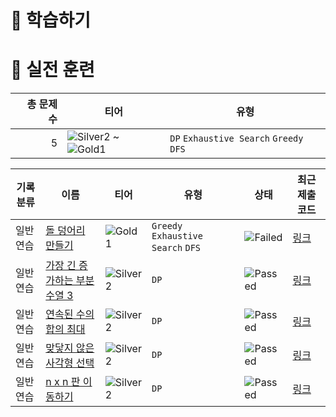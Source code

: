 # 📖 학습하기

# 🥇 실전 훈련
|총 문제 수|티어|유형|
|---:|---|---|
|5|![Silver2][s2] ~ ![Gold1][g1]|`DP` `Exhaustive Search` `Greedy` `DFS`|

|기록분류|이름|티어|유형|상태|최근 제출 코드|
|---|---|---|---|---|---|
|일반 연습|[돌 덩어리 만들기](https://www.codetree.ai/training-field/search/problems/making-a-lump-of-stone)|![Gold1][g1]|`Greedy` `Exhaustive Search` `DFS`|![Failed][failed]|[링크](https://github.com/qkrgks456/codetree/blob/main/241121/%EB%8F%8C%20%EB%8D%A9%EC%96%B4%EB%A6%AC%20%EB%A7%8C%EB%93%A4%EA%B8%B0/making-a-lump-of-stone.java)|
|일반 연습|[가장 긴 증가하는 부분 수열 3](https://www.codetree.ai/training-field/search/problems/increasing-subsequence-3)|![Silver2][s2]|`DP`|![Passed][passed]|[링크](https://github.com/qkrgks456/codetree/blob/main/241121/%EA%B0%80%EC%9E%A5%20%EA%B8%B4%20%EC%A6%9D%EA%B0%80%ED%95%98%EB%8A%94%20%EB%B6%80%EB%B6%84%20%EC%88%98%EC%97%B4%203/increasing-subsequence-3.java)|
|일반 연습|[연속된 수의 합의 최대](https://www.codetree.ai/training-field/search/problems/maximum-sum-of-consecutive-numbers)|![Silver2][s2]|`DP`|![Passed][passed]|[링크](https://github.com/qkrgks456/codetree/blob/main/241121/%EC%97%B0%EC%86%8D%EB%90%9C%20%EC%88%98%EC%9D%98%20%ED%95%A9%EC%9D%98%20%EC%B5%9C%EB%8C%80/maximum-sum-of-consecutive-numbers.java)|
|일반 연습|[맞닿지 않은 사각형 선택](https://www.codetree.ai/training-field/search/problems/Select-non-contact-rectangles)|![Silver2][s2]|`DP`|![Passed][passed]|[링크](https://github.com/qkrgks456/codetree/blob/main/241121/%EB%A7%9E%EB%8B%BF%EC%A7%80%20%EC%95%8A%EC%9D%80%20%EC%82%AC%EA%B0%81%ED%98%95%20%EC%84%A0%ED%83%9D/Select-non-contact-rectangles.java)|
|일반 연습|[n x n 판 이동하기](https://www.codetree.ai/training-field/search/problems/move-nxn-plates)|![Silver2][s2]|`DP`|![Passed][passed]|[링크](https://github.com/qkrgks456/codetree/blob/main/241121/n%20x%20n%20%ED%8C%90%20%EC%9D%B4%EB%8F%99%ED%95%98%EA%B8%B0/move-nxn-plates.java)|










[b5]: https://img.shields.io/badge/Bronze_5-%235D3E31.svg
[b4]: https://img.shields.io/badge/Bronze_4-%235D3E31.svg
[b3]: https://img.shields.io/badge/Bronze_3-%235D3E31.svg
[b2]: https://img.shields.io/badge/Bronze_2-%235D3E31.svg
[b1]: https://img.shields.io/badge/Bronze_1-%235D3E31.svg
[s5]: https://img.shields.io/badge/Silver_5-%23394960.svg
[s4]: https://img.shields.io/badge/Silver_4-%23394960.svg
[s3]: https://img.shields.io/badge/Silver_3-%23394960.svg
[s2]: https://img.shields.io/badge/Silver_2-%23394960.svg
[s1]: https://img.shields.io/badge/Silver_1-%23394960.svg
[g5]: https://img.shields.io/badge/Gold_5-%23FFC433.svg
[g4]: https://img.shields.io/badge/Gold_4-%23FFC433.svg
[g3]: https://img.shields.io/badge/Gold_3-%23FFC433.svg
[g2]: https://img.shields.io/badge/Gold_2-%23FFC433.svg
[g1]: https://img.shields.io/badge/Gold_1-%23FFC433.svg
[p5]: https://img.shields.io/badge/Platinum_5-%2376DDD8.svg
[p4]: https://img.shields.io/badge/Platinum_4-%2376DDD8.svg
[p3]: https://img.shields.io/badge/Platinum_3-%2376DDD8.svg
[p2]: https://img.shields.io/badge/Platinum_2-%2376DDD8.svg
[p1]: https://img.shields.io/badge/Platinum_1-%2376DDD8.svg
[passed]: https://img.shields.io/badge/Passed-%23009D27.svg
[failed]: https://img.shields.io/badge/Failed-%23D24D57.svg
[easy]: https://img.shields.io/badge/쉬움-%235cb85c.svg?for-the-badge
[medium]: https://img.shields.io/badge/보통-%23FFC433.svg?for-the-badge
[hard]: https://img.shields.io/badge/어려움-%23D24D57.svg?for-the-badge